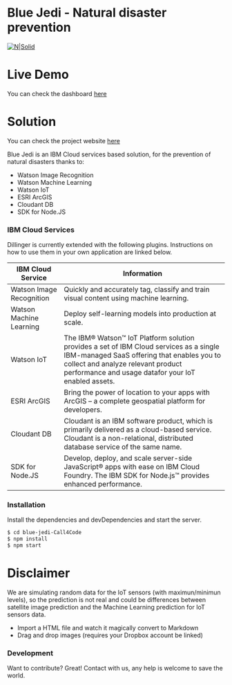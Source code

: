 # Blue Jedi - Natural disaster prevention

[![N|Solid](https://developer.ibm.com/callforcode/img/call-for-code19.png)](https://developer.ibm.com/callforcode/)

# Live Demo

You can check the dashboard [here](https://disaster-prevention.eu-gb.mybluemix.net/)

# Solution

You can check the project website [here](https://singlepage-disaster-prevention.eu-gb.mybluemix.net/)

Blue Jedi is an IBM Cloud services based solution, for the prevention of natural disasters thanks to: 

  - Watson Image Recognition
  - Watson Machine Learning
  - Watson IoT
  - ESRI ArcGIS
  - Cloudant DB
  - SDK for Node.JS

### IBM Cloud Services

Dillinger is currently extended with the following plugins. Instructions on how to use them in your own application are linked below.

| IBM Cloud Service | Information |
| ------ | ------ |
| Watson Image Recognition | Quickly and accurately tag, classify and train visual content using machine learning. |
| Watson Machine Learning | Deploy self-learning models into production at scale. |
| Watson IoT | The IBM® Watson™ IoT Platform solution provides a set of IBM Cloud services as a single IBM-managed SaaS offering that enables you to collect and analyze relevant product performance and usage datafor your IoT enabled assets. |
| ESRI ArcGIS | Bring the power of location to your apps with ArcGIS – a complete geospatial platform for developers. |
| Cloudant DB | Cloudant is an IBM software product, which is primarily delivered as a cloud-based service. Cloudant is a non-relational, distributed database service of the same name.  |
| SDK for Node.JS | Develop, deploy, and scale server-side JavaScript® apps with ease on IBM Cloud Foundry. The IBM SDK for Node.js™ provides enhanced performance. |

### Installation

Install the dependencies and devDependencies and start the server.

```sh
$ cd blue-jedi-Call4Code
$ npm install
$ npm start
```

# Disclaimer
We are simulating random data for the IoT sensors (with maximun/minimun levels), so the prediction is not real and could be differences between satellite image prediction and the Machine Learning prediction for IoT sensors data.

  - Import a HTML file and watch it magically convert to Markdown
  - Drag and drop images (requires your Dropbox account be linked)
  
### Development

Want to contribute? Great! 
Contact with us, any help is welcome to save the world.


